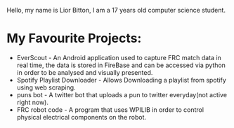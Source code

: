 Hello, my name is Lior Bitton, I am a 17 years old computer science student.
# My Favourite Projects:
* EverScout - An Android application used to capture FRC match data in real time, the data is stored in FireBase and can be accessed via python in order to be analysed and visually presented.
* Spotify Playlist Downloader - Allows Downloading a playlist from spotify using web scraping.
* puns bot - A twitter bot that uploads a pun to twitter everyday(not active right now).
* FRC robot code - A program that uses WPILIB in order to control physical electrical components on the robot.

